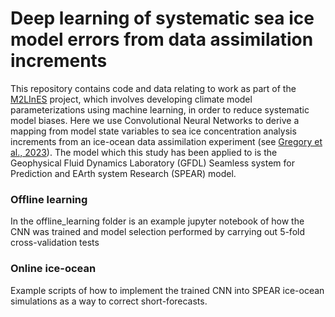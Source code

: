 # Deep learning of systematic sea ice model errors from data assimilation increments

This repository contains code and data relating to work as part of the [M2LInES](https://m2lines.github.io) project, which involves developing climate model parameterizations using machine learning, in order to reduce systematic model biases. Here we use Convolutional Neural Networks to derive a mapping from model state variables to sea ice concentration analysis increments from an ice-ocean data assimilation experiment (see [Gregory et al., 2023](https://doi.org/10.48550/arXiv.2304.03832)). The model which this study has been applied to is the Geophysical Fluid Dynamics Laboratory (GFDL) Seamless system for Prediction and EArth system Research (SPEAR) model.

### Offline learning

In the offline_learning folder is an example jupyter notebook of how the CNN was trained and model selection performed by carrying out 5-fold cross-validation tests

### Online ice-ocean

Example scripts of how to implement the trained CNN into SPEAR ice-ocean simulations as a way to correct short-forecasts.
